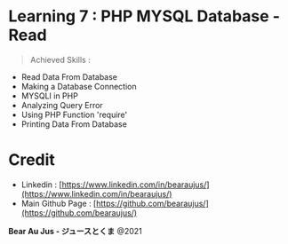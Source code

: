# Learning 7 : PHP MYSQL Database - Read
> Achieved Skills :
+ Read Data From Database
+ Making a Database Connection
+ MYSQLI in PHP
+ Analyzing Query Error
+ Using PHP Function 'require'
+ Printing Data From Database

# Credit
+ Linkedin : [https://www.linkedin.com/in/bearaujus/](https://www.linkedin.com/in/bearaujus/)
+ Main Github Page : [https://github.com/bearaujus/](https://github.com/bearaujus/)

**Bear Au Jus - ジュースとくま** @2021
